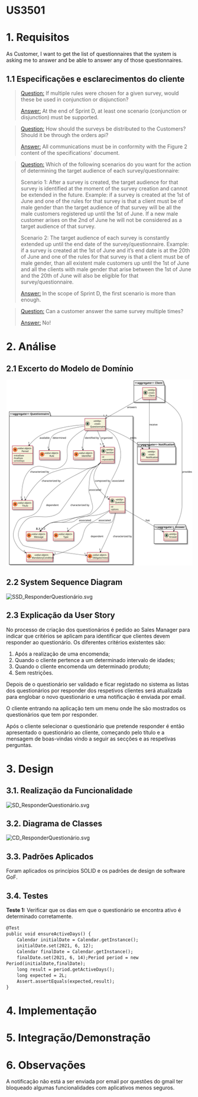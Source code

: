 # US3501

# 1. Requisitos

As Customer, I want to get the list of questionnaires that the system is asking me to answer and be able to answer any of those questionnaires.

## 1.1 Especificações e esclarecimentos do cliente

>[Question:](https://moodle.isep.ipp.pt/mod/forum/discuss.php?d=16987#p21769)
If multiple rules were chosen for a given survey, would these be used in conjunction or disjunction?
>
>[Answer:](https://moodle.isep.ipp.pt/mod/forum/discuss.php?d=16987#p21771)
At the end of Sprint D, at least one scenario (conjunction or disjunction) must be supported.

>[Question:](https://moodle.isep.ipp.pt/mod/forum/discuss.php?d=16983#p21764)
How should the surveys be distributed to the Customers? Should it be through the orders api?
>
>[Answer:](https://moodle.isep.ipp.pt/mod/forum/discuss.php?d=16983#p21767)
All communications must be in conformity with the Figure 2 content of the specifications' document.

>[Question:](https://moodle.isep.ipp.pt/mod/forum/discuss.php?d=17051#p21863)
Which of the following scenarios do you want for the action of determining the target audience of each survey/questionnaire:
>
>Scenario 1: After a survey is created, the target audience for that survey is identified at the moment of the survey creation and cannot be extended in the future. Example: if a survey is created at the 1st of June and one of the rules for that survey is that a client must be of male gender than the target audience of that survey will be all the male customers registered up until the 1st of June. If a new male customer arises on the 2nd of June he will not be considered as a target audience of that survey.
>
>Scenario 2: The target audience of each survey is constantly extended up until the end date of the survey/questionnaire. Example: if a survey is created at the 1st of June and it’s end date is at the 20th of June and one of the rules for that survey is that a client must be of male gender, than all existent male customers up until the 1st of June and all the clients with male gender that arise between the 1st of June and the 20th of June will also be eligible for that survey/questionnaire.
>
>[Answer:](https://moodle.isep.ipp.pt/mod/forum/discuss.php?d=17051#p21868)
In the scope of Sprint D, the first scenario is more than enough.

>[Question:](https://moodle.isep.ipp.pt/mod/forum/discuss.php?d=17164#p21996)
Can a customer answer the same survey multiple times?
>
>[Answer:](https://moodle.isep.ipp.pt/mod/forum/discuss.php?d=17164#p21998)
No!

# 2. Análise

## 2.1 Excerto do Modelo de Domínio

![DM_Surveys.svg](DM_Surveys.svg)

## 2.2 System Sequence Diagram

![SSD_ResponderQuestionário.svg](SSD_ResponderQuestionário.svg)

## 2.3 Explicação da User Story

No processo de criação dos questionários é pedido ao Sales Manager para indicar que critérios se aplicam para identificar que clientes devem responder ao questionário. 
Os diferentes critérios existentes são: 
1. Após a realização de uma encomenda; 
2. Quando o cliente pertence a um determinado intervalo de idades; 
3. Quando o cliente encomenda um determinado produto;
4. Sem restrições.

Depois de o questionário ser validado e ficar registado no sistema as listas dos questionários por responder dos respetivos 
clientes será atualizada para englobar o novo questionário e uma notificação é enviada por email.

O cliente entrando na aplicação tem um menu onde lhe são mostrados os questionários que tem por responder.

Após o cliente selecionar o questionário que pretende responder é então apresentado o questionário ao cliente, começando pelo título e a mensagem 
de boas-vindas vindo a seguir as secções e as respetivas perguntas.

# 3. Design

## 3.1. Realização da Funcionalidade

![SD_ResponderQuestionário.svg](SD_ResponderQuestionário.svg)

## 3.2. Diagrama de Classes
![CD_ResponderQuestionário.svg](CD_RespostaQuestionário.svg)


## 3.3. Padrões Aplicados

Foram aplicados os princípios SOLID e os padrões de design de software GoF. 

## 3.4. Testes 

**Teste 1:** Verificar que os dias em que o questionário se encontra ativo é determinado corretamente.

    @Test
    public void ensureActiveDays() {
        Calendar initialDate = Calendar.getInstance();
        initialDate.set(2021, 6, 12);
        Calendar finalDate = Calendar.getInstance();
        finalDate.set(2021, 6, 14);Period period = new Period(initialDate,finalDate);
        long result = period.getActiveDays();
        long expected = 2L;
        Assert.assertEquals(expected,result);
    }

# 4. Implementação

# 5. Integração/Demonstração

# 6. Observações

A notificação não está a ser enviada por email por questões do gmail ter bloqueado algumas
funcionalidades com aplicativos menos seguros.

